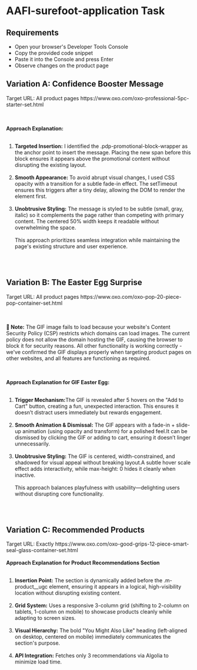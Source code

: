 # AAFI-surefoot-application Task

<h2>Requirements</h2>
<ul>
  <li> Open your browser's Developer Tools Console </li>
  <li>Copy the provided code snippet</li>
  <li>Paste it into the Console and press Enter</li>
   <li>Observe changes on the product page</li>
</ul>

<h2><strong>Variation A: Confidence Booster Message</strong></h2>
Target URL: All product pages https://www.oxo.com/oxo-professional-5pc-starter-set.html

<br/><br/>
<b>Approach Explanation:</b><br/><br/>
<ol>
  <li><b>Targeted Insertion:</b> I identified the .pdp-promotional-block-wrapper as the anchor point to insert the message. Placing the new span before this block ensures it appears above the promotional content without disrupting the existing layout.</li><br/>
  <li><b>Smooth Appearance:</b> To avoid abrupt visual changes, I used CSS opacity with a transition for a subtle fade-in effect. The setTimeout ensures this triggers after a tiny delay, allowing the DOM to render the element first.</li><br/>
  <li><b>Unobtrusive Styling:</b> The message is styled to be subtle (small, gray, italic) so it complements the page rather than competing with primary content. The centered 50% width keeps it readable without overwhelming the space.</li><br/>
  <span>This approach prioritizes seamless integration while maintaining the page's existing structure and user experience.</span>
</ol>
<br/><br/>


<h2><strong>Variation B: The Easter Egg Surprise</strong></h2>
Target URL: All product pages https://www.oxo.com/oxo-pop-20-piece-pop-container-set.html


<br/><br/><span><strong>🔴 Note:</strong> The GIF image fails to load because your website's Content Security Policy (CSP) restricts which domains can load images. The current policy does not allow the domain hosting the GIF, causing the browser to block it for security reasons. All other functionality is working correctly - we've confirmed the GIF displays properly when targeting product pages on other websites, and all features are functioning as required.</span>

<br/><br/>
<b>Approach Explanation for GIF Easter Egg:</b><br/><br/>
<ol>
  <li><b>Trigger Mechanism:</b>The GIF is revealed after 5 hovers on the "Add to Cart" button, creating a fun, unexpected interaction. This ensures it doesn’t distract users immediately but rewards engagement.</li><br/>
  <li><b>Smooth Animation & Dismissal:</b> The GIF appears with a fade-in + slide-up animation (using opacity and transform) for a polished feel.It can be dismissed by clicking the GIF or adding to cart, ensuring it doesn’t linger unnecessarily.</li><br/>
  <li><b>Unobtrusive Styling:</b> The GIF is centered, width-constrained, and shadowed for visual appeal without breaking layout.A subtle hover scale effect adds interactivity, while max-height: 0 hides it cleanly when inactive.</li><br/>
  <span>This approach balances playfulness with usability—delighting users without disrupting core functionality.</span>
</ol>
<br/><br/>




<h2><strong>Variation C: Recommended Products</strong></h2>
Target URL: Exactly https://www.oxo.com/oxo-good-grips-12-piece-smart-seal-glass-container-set.html
<br/><br/>
<b>Approach Explanation for Product Recommendations Section</b><br/><br/>
<ol>
  <li><b>Insertion Point:</b> The section is dynamically added before the .m-product__ugc element, ensuring it appears in a logical, high-visibility location without disrupting existing content.</li><br/>
  <li><b>Grid System:</b> Uses a responsive 3-column grid (shifting to 2-column on tablets, 1-column on mobile) to showcase products cleanly while adapting to screen sizes.</li><br/>
    <li><b>Visual Hierarchy:</b> The bold "You Might Also Like" heading (left-aligned on desktop, centered on mobile) immediately communicates the section's purpose.</li><br/>
    <li><b>API Integration:</b> Fetches only 3 recommendations via Algolia to minimize load time.</li>
</ol>
<br/><br/>



